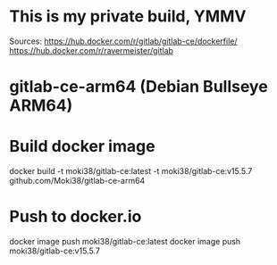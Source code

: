  
# This is my private build, YMMV
 
Sources: https://hub.docker.com/r/gitlab/gitlab-ce/dockerfile/
         https://hub.docker.com/r/ravermeister/gitlab

# gitlab-ce-arm64 (Debian Bullseye ARM64)

# Build docker image
docker build -t moki38/gitlab-ce:latest -t moki38/gitlab-ce:v15.5.7 github.com/Moki38/gitlab-ce-arm64


# Push to docker.io
docker image push moki38/gitlab-ce:latest
docker image push moki38/gitlab-ce:v15.5.7

